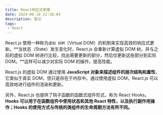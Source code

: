 ```yaml
---
title: React响应式原理
date: 2024-08-18 22:38:04
description: 笔记
tags:
 - React 
---
```


React.js 使用一种称为`虚拟 DOM`（Virtual DOM）的机制来实现高效的响应式更新。**当状态（State）发生变化时，React.js 会重新计算虚拟 DOM 树，并与之前的虚拟 DOM 树进行比较，找出需要更新的部分，然后仅更新这些部分到实际 DOM。**这样可以减少对实际 DOM 的操作，提高性能。

React.js 的虚拟 DOM 通过使用 **JavaScript 对象来描述组件的层次结构和属性**，它类似于真实 DOM，但只是存在于内存中。通过使用虚拟 DOM，React.js 可以高效地进行组件的渲染和更新。

另外，React.js 也提供了钩子函数的函数式组件形式，称为 React Hooks。**Hooks 可以用于在函数组件中使用状态和其他 React 特性，以及执行副作用操作；Hooks 的使用方式与传统的类组件的生命周期方法有所不同。**
